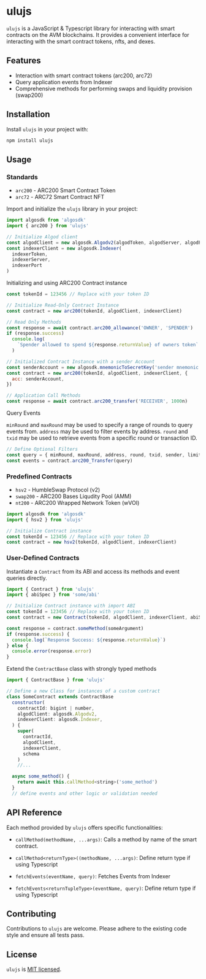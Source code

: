 # ulujs

`ulujs` is a JavaScript & Typescript library for interacting with smart contracts on the AVM blockchains. It provides a convenient interface for interacting with the smart contract tokens, nfts, and dexes.

## Features

- Interaction with smart contract tokens (arc200, arc72)
- Query application events from Indexer
- Comprehensive methods for performing swaps and liquidity provision (swap200)

## Installation

Install `ulujs` in your project with:

```bash
npm install ulujs
```

## Usage

### Standards

- `arc200` - ARC200 Smart Contract Token
- `arc72` - ARC72 Smart Contract NFT

Import and initialize the `ulujs` library in your project:

```javascript
import algosdk from 'algosdk'
import { arc200 } from 'ulujs'

// Initialize Algod client
const algodClient = new algosdk.Algodv2(algodToken, algodServer, algodPort)
const indexerClient = new algosdk.Indexer(
  indexerToken,
  indexerServer,
  indexerPort
)
```

Initializing and using ARC200 Contract instance

```javascript
const tokenId = 123456 // Replace with your token ID

// Initialize Read-Only Contract Instance
const contract = new arc200(tokenId, algodClient, indexerClient)

// Read Only Methods
const response = await contract.arc200_allowance('OWNER', 'SPENDER')
if (response.success)
  console.log(
    `Spender allowed to spend ${response.returnValue} of owners token`
  )

// Initialized Contract Instance with a sender Account
const senderAccount = new algosdk.mnemonicToSecretKey('sender mnemonic ...')
const contract = new arc200(tokenId, algodClient, indexerClient, {
  acc: senderAccount,
})

// Application Call Methods
const response = await contract.arc200_transfer('RECEIVER', 1000n)
```

Query Events

`minRound` and `maxRound` may be used to specify a range of rounds to query events from. `address` may be used to filter events by address. `round` and `txid` may be used to retrieve events from a specific round or transaction ID.

```javascript
// Define Optional Filters
const query = { minRound, maxRound, address, round, txid, sender, limit }
const events = contract.arc200_Transfer(query)
```

### Predefined Contracts

- `hsv2` - HumbleSwap Protocol (v2)
- `swap200` - ARC200 Bases Liqudity Pool (AMM)
- `nt200` - ARC200 Wrapped Network Token (wVOI)

```javascript
import algosdk from 'algosdk'
import { hsv2 } from 'ulujs'

// Initialize Contract instance
const tokenId = 123456 // Replace with your token ID
const contract = new hsv2(tokenId, algodClient, indexerClient)
```

### User-Defined Contracts

Instantiate a `Contract` from its ABI and access its methods and event queries directly.

```javascript
import { Contract } from 'ulujs'
import { abiSpec } from 'some/abi'

// Initialize Contract instance with import ABI
const tokenId = 123456 // Replace with your token ID
const contract = new Contract(tokenId, algodClient, indexerClient, abiSpec)

const response = contract.someMethod(someArgument)
if (response.success) {
  console.log(`Response Success: ${response.returnValue}`)
} else {
  console.error(response.error)
}
```

Extend the `ContractBase` class with strongly typed methods

```javascript
import { ContractBase } from 'ulujs'

// Define a new Class for instances of a custom contract
class SomeContract extends ContractBase
  constructor(
    contractId: bigint | number,
    algodClient: algosdk.Algodv2,
    indexerClient: algosdk.Indexer,
  ) {
    super(
      contractId,
      algodClient,
      indexerClient,
      schema
    )
    //...

  async some_method() {
    return await this.callMethod<string>('some_method')
  }
  // define events and other logic or validation needed

```

## API Reference

Each method provided by `ulujs` offers specific functionalities:

- `callMethod(methodName, ...args)`: Calls a method by name of the smart contract.
- `callMethod<returnType>((methodName, ...args)`: Define return type if using Typescript

- `fetchEvents(eventName, query)`: Fetches Events from Indexer
- `fetchEvents<returnTupleType>(eventName, query)`: Define return type if using Typescript

## Contributing

Contributions to `ulujs` are welcome. Please adhere to the existing code style and ensure all tests pass.

## License

`ulujs` is [MIT licensed](./LICENSE).
